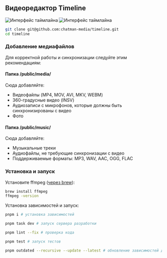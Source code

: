 ## Видеоредактор Timeline

![Интерфейс таймлайна](/public/screen1.png)
![Интерфейс таймлайна](/public/screen2.png)

```bash
git clone git@github.com:chatman-media/timeline.git
cd timeline
```

### Добавление медиафайлов

Для корректной работы и синхронизации следуйте этим рекомендациям:

#### Папка /public/media/
Сюда добавляйте:
- Видеофайлы (MP4, MOV, AVI, MKV, WEBM)
- 360-градусные видео (INSV)
- Аудиозаписи с микрофонов, которые должны быть синхронизированы с видео
- Фото

#### Папка /public/music/
Сюда добавляйте:
- Музыкальные треки
- Аудиофайлы, не требующие синхронизации с видео
- Поддерживаемые форматы: MP3, WAV, AAC, OGG, FLAC

### Установка и запуск

Установите ffmpeg ([через brew](https://formulae.brew.sh/formula/ffmpeg)):

```bash
brew install ffmpeg
ffmpeg -version
```

Установка зависимостей и запуск:

```bash
pnpm i # установка зависимостей

pnpm task dev # запуск сервера разработки

pnpm lint --fix # проверка кода

pnpm test # запуск тестов

pnpm outdated --recursive --update --latest # обновление зависимостей до последних версий (при необходимости)
```
